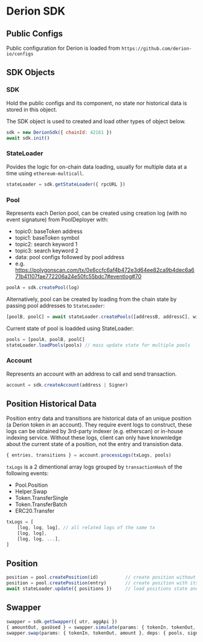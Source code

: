 # Derion SDK

## Public Configs
Public configuration for Derion is loaded from `https://github.com/derion-io/configs`

## SDK Objects

### SDK

Hold the public configs and its component, no state nor historical data is stored in this object.

The SDK object is used to created and load other types of object below.

```js
sdk = new DerionSdk({ chainId: 42161 })
await sdk.init()
```

### StateLoader

Povides the logic for on-chain data loading, usually for multiple data at a time using `ethereum-multicall`.

```js
stateLoader = sdk.getStateLoader({ rpcURL })
```

### Pool

Represents each Derion pool, can be created using creation log (with no event signature) from PoolDeployer with:
   * topic0: baseToken address
   * topic1: baseToken symbol
   * topic2: search keyword 1
   * topic3: search keyword 2
   * data: pool configs followed by pool address
   * e.g. https://polygonscan.com/tx/0x6ccfc6af4b472e3d64ee82ca9b4dec6a671b41107fae772206a24e50fc55bdc7#eventlog#70

```js
poolA = sdk.createPool(log)
```

Alternatively, pool can be created by loading from the chain state by passing pool addresses to `StateLoader`:

```js
[poolB, poolC] = await stateLoader.createPools([addressB, addressC], withState = false)
```

Current state of pool is loadded using StateLoader:

```js
pools = [poolA, poolB, poolC]
stateLoader.loadPools(pools) // mass update state for multiple pools
```

### Account

Represents an account with an address to call and send transaction.

```js
account = sdk.createAccount(address | Signer)
```

## Position Historical Data

Position entry data and transitions are historical data of an unique position (a Derion token in an account). They require event logs to construct, these logs can be obtained by 3rd-party indexer (e.g. etherscan) or in-house indexing service. Without these logs, client can only have knownledge about the current state of a position, not the entry and transistion data.

```js
{ entries, transitions } = account.processLogs(txLogs, pools)
```

`txLogs` is a 2 dimentional array logs grouped by `transactionHash` of the following events:
* Pool.Position
* Helper.Swap
* Token.TransferSingle
* Token.TransferBatch
* ERC20.Transfer

```js
txLogs = [
    [log, log, log], // all related logs of the same tx
    [log, log],
    [log, log, ...],
]
```

## Position

```js
position = pool.createPosition(id)          // create position without any historical entry
position = pool.createPosition(entry)       // create position with its entry
await stateLoader.update({ positions })     // load positions state and balance
```

## Swapper

```js
swapper = sdk.getSwapper({ utr, aggApi })
{ amountOut, gasUsed } = swapper.simulate(params: { tokenIn, tokenOut, amount }, deps: { pools, account })
swapper.swap(params: { tokenIn, tokenOut, amount }, deps: { pools, signer })
```

